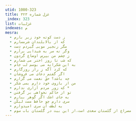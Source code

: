 ```yaml
---
utid: 1000-323
title: غزل شماره ۳۲۳
_index: 323
list: غزلیات
indexes: م
mesra:
  - ز دست کوته خود زیر بارم
  - که از بالابلندان شرمسارم
  - مگر زنجیر مویی گیردم دست
  - وگر نه سر به شیدایی برآرم
  - ز چشم من بپرس اوضاع گردون
  - که شب تا روز اختر می شمارم
  - به این شکرانه می بوسم لب جام
  - که کرد آگه زِ راز روزگارم
  - اگر گفتم دعای می فروشان
  - چه باشد؟ حقّ نعمت می گزارم
  - من از بازوی خود دارم بسی شکر
  - که زور مردم آزاری ندارم *
  - تو از خاکم نخواهی بر گرفتن
  - به جای اشک اگر گوهر ببارم
  - سری دارم چو حافظ مست لیکن
  - به لطف آن سری امیدوارم
  - مصراع از گلستان سعدی است،از این بیت در گلستان باب سوم
---
```


